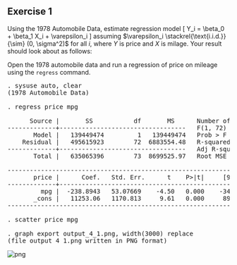 ## Exercise 1
Using the 1978 Automobile Data, estimate regression model
\[
    Y_i = \beta_0 + \beta_1 X_i + \varepsilon_i
\]
assuming $\varepsilon_i \stackrel{\text{i.i.d.}}{\sim} (0, \sigma^2)$ 
for all $i$, where $Y$ is price and $X$ is milage. Your result should
look about as follows:

Open the 1978 automobile data and run a regression of price on mileage
using the `regress` command.
<pre id="stlog-1" class="stlog"><samp>. sysuse auto, clear
(1978 Automobile Data)

. regress price mpg

      Source |       SS           df       MS      Number of obs   =        74
-------------+----------------------------------   F(1, 72)        =     20.26
       Model |   139449474         1   139449474   Prob &gt; F        =    0.0000
    Residual |   495615923        72  6883554.48   R-squared       =    0.2196
-------------+----------------------------------   Adj R-squared   =    0.2087
       Total |   635065396        73  8699525.97   Root MSE        =    2623.7

------------------------------------------------------------------------------
       price |      Coef.   Std. Err.      t    P&gt;|t|     [95% Conf. Interval]
-------------+----------------------------------------------------------------
         mpg |  -238.8943   53.07669    -4.50   0.000    -344.7008   -133.0879
       _cons |   11253.06   1170.813     9.61   0.000     8919.088    13587.03
------------------------------------------------------------------------------

. scatter price mpg

. graph export output_4_1.png, width(3000) replace
(file output_4_1.png written in PNG format)
</samp></pre>
![png](output_4_1.png)
<script type="text/x-mathjax-config">
    MathJax.Hub.Config({ tex2jax: {inlineMath: [['$','$'], ['\\(','\\)']]} });
</script>
<script type="text/javascript"
    src="https://cdn.mathjax.org/mathjax/latest/MathJax.js?config=TeX-AMS_CHTML">
</script>
